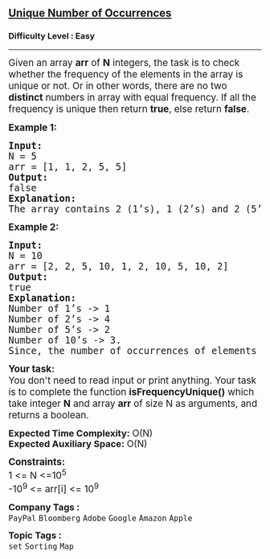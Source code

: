 
<h2><a href="https://practice.geeksforgeeks.org/problems/unique-frequencies-of-not/1">Unique Number of Occurrences</a></h2><h3>Difficulty Level : Easy</h3><hr><div class="problems_problem_content__Xm_eO"><p><span style="font-size: 14pt;">Given an array <strong>arr</strong> of <strong>N</strong> integers, the task is to check whether the frequency of the elements in the array is unique or not. Or in other words, there are no two <strong>distinct</strong> numbers in array with equal frequency. If all the frequency is unique then return <strong>true</strong>, else return <strong>false</strong>.</span></p>
<p><span style="font-size: 14pt;"><strong>Example 1:</strong></span></p>
<pre><span style="font-size: 14pt;"><strong>I</strong><strong>nput:</strong>
N = 5<br>arr = [1, 1, 2, 5, 5]
<strong>Output:</strong>
false
<strong>Explanation:<br></strong>The array contains 2 (1’s), 1 (2’s) and 2 (5’s), since the number of frequency of 1 and 5 are the same i.e. 2 times. Therefore, this array does not satisfy the condition.
</span></pre>
<p><span style="font-size: 14pt;"><strong>Example 2:</strong></span></p>
<pre><span style="font-size: 14pt;"><strong>Input:</strong>
N = 10<br>arr = [2, 2, 5, 10, 1, 2, 10, 5, 10, 2]
<strong>Output:</strong>
true
<strong>Explanation:</strong>
Number of 1’s -&gt; 1
Number of 2’s -&gt; 4
Number of 5’s -&gt; 2
Number of 10’s -&gt; 3.
Since, the number of occurrences of elements present in the array is unique. Therefore, this array satisfy the condition.</span></pre>
<p><span style="font-size: 14pt;"><strong>Your task:</strong><br>You don't need to read input or print anything. Your task is to complete the function <strong>isFrequencyUnique()</strong> which take integer <strong>N</strong> and array <strong>arr</strong> of size N as arguments, and returns a boolean.</span></p>
<p><span style="font-size: 14pt;"><strong style="font-size: 18px;">Expected Time Complexity:</strong><span style="font-size: 18px;">&nbsp;O(N)</span><br style="font-size: 18px;"><strong style="font-size: 18px;">Expected Auxiliary Space:</strong><span style="font-size: 18px;">&nbsp;O(N)</span></span></p>
<p><span style="font-size: 14pt;"><strong>Constraints:</strong><br>1 &lt;= N &lt;=10<sup>5</sup><br>-10<sup>9</sup> &lt;= arr[i] &lt;= 10<sup>9</sup></span></p></div><p><span style=font-size:18px><strong>Company Tags : </strong><br><code>PayPal</code>&nbsp;<code>Bloomberg</code>&nbsp;<code>Adobe</code>&nbsp;<code>Google</code>&nbsp;<code>Amazon</code>&nbsp;<code>Apple</code>&nbsp;<br><p><span style=font-size:18px><strong>Topic Tags : </strong><br><code>set</code>&nbsp;<code>Sorting</code>&nbsp;<code>Map</code>&nbsp;